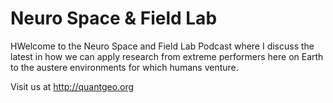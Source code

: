# Neuro Space & Field Lab
HWelcome to the Neuro Space and Field Lab Podcast where I discuss the latest in how we can apply research from extreme performers here on Earth to the austere environments for which humans venture.

Visit us at http://quantgeo.org
